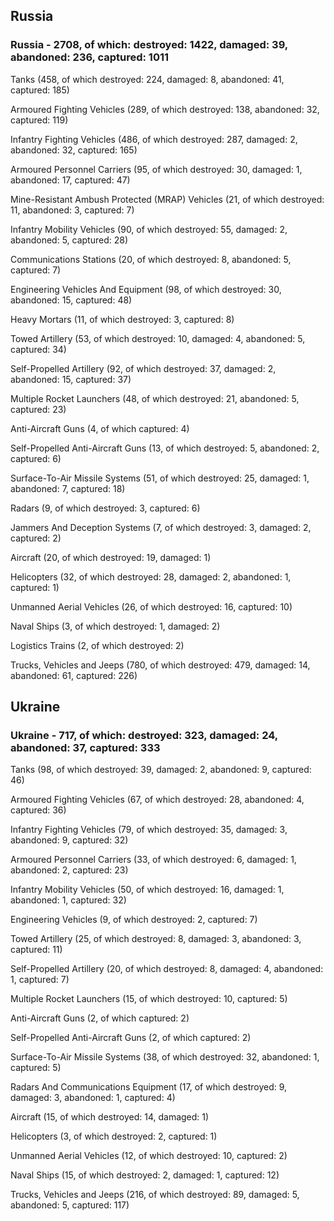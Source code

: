
 
 ## Russia
 
 ### Russia - 2708, of which: destroyed: 1422, damaged: 39, abandoned: 236, captured: 1011

 

 

 Tanks (458, of which destroyed: 224, damaged: 8, abandoned: 41, captured: 185)

 Armoured Fighting Vehicles (289, of which destroyed: 138, abandoned: 32, captured: 119)

 Infantry Fighting Vehicles (486, of which destroyed: 287, damaged: 2, abandoned: 32, captured: 165)

 Armoured Personnel Carriers (95, of which destroyed: 30, damaged: 1, abandoned: 17, captured: 47)

 Mine-Resistant Ambush Protected (MRAP) Vehicles (21, of which destroyed: 11, abandoned: 3, captured: 7)

 Infantry Mobility Vehicles (90, of which destroyed: 55, damaged: 2, abandoned: 5, captured: 28)

 Communications Stations (20, of which destroyed: 8, abandoned: 5, captured: 7)

 Engineering Vehicles And Equipment (98, of which destroyed: 30, abandoned: 15, captured: 48)

 Heavy Mortars (11, of which destroyed: 3, captured: 8)

 Towed Artillery (53, of which destroyed: 10, damaged: 4, abandoned: 5, captured: 34)

 Self-Propelled Artillery (92, of which destroyed: 37, damaged: 2, abandoned: 15, captured: 37)

 Multiple Rocket Launchers (48, of which destroyed: 21, abandoned: 5, captured: 23)

 Anti-Aircraft Guns (4, of which captured: 4)

 Self-Propelled Anti-Aircraft Guns (13, of which destroyed: 5, abandoned: 2, captured: 6)

 Surface-To-Air Missile Systems (51, of which destroyed: 25, damaged: 1, abandoned: 7, captured: 18)

 Radars (9, of which destroyed: 3, captured: 6)

 Jammers And Deception Systems (7, of which destroyed: 3, damaged: 2, captured: 2)

 Aircraft (20, of which destroyed: 19, damaged: 1)

 Helicopters (32, of which destroyed: 28, damaged: 2, abandoned: 1, captured: 1)

 Unmanned Aerial Vehicles (26, of which destroyed: 16, captured: 10)

 Naval Ships (3, of which destroyed: 1, damaged: 2)

 Logistics Trains (2, of which destroyed: 2)

 Trucks, Vehicles and Jeeps (780, of which destroyed: 479, damaged: 14, abandoned: 61, captured: 226)

 
 
 ## Ukraine
 
 ### Ukraine - 717, of which: destroyed: 323, damaged: 24, abandoned: 37, captured: 333

 

 

 Tanks (98, of which destroyed: 39, damaged: 2, abandoned: 9, captured: 46)

 Armoured Fighting Vehicles (67, of which destroyed: 28, abandoned: 4, captured: 36)

 Infantry Fighting Vehicles (79, of which destroyed: 35, damaged: 3, abandoned: 9, captured: 32)

 Armoured Personnel Carriers (33, of which destroyed: 6, damaged: 1, abandoned: 2, captured: 23)

 Infantry Mobility Vehicles (50, of which destroyed: 16, damaged: 1, abandoned: 1, captured: 32)

 Engineering Vehicles (9, of which destroyed: 2, captured: 7)

 Towed Artillery (25, of which destroyed: 8, damaged: 3, abandoned: 3, captured: 11)

 Self-Propelled Artillery (20, of which destroyed: 8, damaged: 4, abandoned: 1, captured: 7)

 Multiple Rocket Launchers (15, of which destroyed: 10, captured: 5)

 Anti-Aircraft Guns (2, of which captured: 2)

 Self-Propelled Anti-Aircraft Guns (2, of which captured: 2)

 Surface-To-Air Missile Systems (38, of which destroyed: 32, abandoned: 1, captured: 5)

 

 

 Radars And Communications Equipment (17, of which destroyed: 9, damaged: 3, abandoned: 1, captured: 4)

 Aircraft (15, of which destroyed: 14, damaged: 1)

 Helicopters (3, of which destroyed: 2, captured: 1)

 Unmanned Aerial Vehicles (12, of which destroyed: 10, captured: 2)

 Naval Ships (15, of which destroyed: 2, damaged: 1, captured: 12)

 Trucks, Vehicles and Jeeps (216, of which destroyed: 89, damaged: 5, abandoned: 5, captured: 117)

